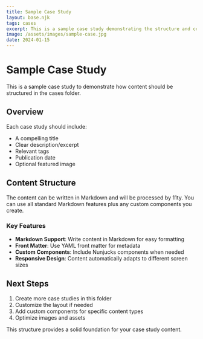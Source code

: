 ```yaml
---
title: Sample Case Study
layout: base.njk
tags: cases
excerpt: This is a sample case study demonstrating the structure and content format
image: /assets/images/sample-case.jpg
date: 2024-01-15
---
```


# Sample Case Study

This is a sample case study to demonstrate how content should be structured in the cases folder.

## Overview

Each case study should include:
- A compelling title
- Clear description/excerpt
- Relevant tags
- Publication date
- Optional featured image

## Content Structure

The content can be written in Markdown and will be processed by 11ty. You can use all standard Markdown features plus any custom components you create.

### Key Features

- **Markdown Support**: Write content in Markdown for easy formatting
- **Front Matter**: Use YAML front matter for metadata
- **Custom Components**: Include Nunjucks components when needed
- **Responsive Design**: Content automatically adapts to different screen sizes

## Next Steps

1. Create more case studies in this folder
2. Customize the layout if needed
3. Add custom components for specific content types
4. Optimize images and assets

This structure provides a solid foundation for your case study content. 